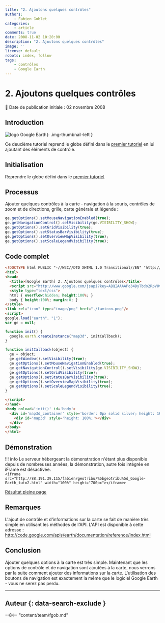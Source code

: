 ```yaml
---
title: "2. Ajoutons quelques contrôles"
authors:
    - Fabien Goblet
categories:
    - article
comments: true
date: 2008-11-02 10:20:00
description: "2. Ajoutons quelques contrôles"
image: ''
license: default
robots: index, follow
tags:
    - contrôles
    - Google Earth
---
```


# 2. Ajoutons quelques contrôles

:calendar: Date de publication initiale : 02 novembre 2008

## Introduction

![logo Google Earth](https://cdn.geotribu.fr/img/logos-icones/entreprises_association/google/googleearth.png "logo Google Earth"){: .img-thumbnail-left }

Ce deuxième tutoriel reprend le globe défini dans le [premier tutoriel](2008-10-28_1-introduction-a-l-api-google-earth.md) en lui ajoutant des éléments de contrôle.  

## Initialisation

Reprendre le globe défini dans le [premier tutoriel](2008-10-28_1-introduction-a-l-api-google-earth.md).  

## Processus

Ajouter quelques contrôles à la carte - navigation à la souris, contrôles de zoom et de directions, grille, carte générale et légende :  

```javascript
ge.getOptions().setMouseNavigationEnabled(true);  
ge.getNavigationControl().setVisibility(ge.VISIBILITY_SHOW);  
ge.getOptions().setGridVisibility(true);  
ge.getOptions().setStatusBarVisibility(true);  
ge.getOptions().setOverviewMapVisibility(true);  
ge.getOptions().setScaleLegendVisibility(true);
```  

## Code complet

```html
<!DOCTYPE html PUBLIC "-//W3C//DTD XHTML 1.0 Transitional//EN" "http://www.w3.org/TR/xhtml1/DTD/xhtml1-transitional.dtd">
<html>
<head>
  <title>[Google Earth] 2. Ajoutons quelques contrôles</title>
  <script src="http://www.google.com/jsapi?key=ABQIAAAAPo34DyTbdo2RpVUvdvK1qxTVkAM76o12Ue_ZZqmwjROaqOyBLhQVBCYY9lnsLXH3mdZLo-PWW8Z1DQ"></script>
  <style type="text/css">
  html { overflow:hidden; height:100%; }
  body { height:100%; margin:0; }
</style>
<link rel="icon" type="image/png" href="./favicon.png"/>
<script>
google.load("earth", "1");
var ge = null;

function init() {
  google.earth.createInstance("map3d", initCallback);
}

function initCallback(object) {
  ge = object;
  ge.getWindow().setVisibility(true);
  ge.getOptions().setMouseNavigationEnabled(true);
  ge.getNavigationControl().setVisibility(ge.VISIBILITY_SHOW);
  ge.getOptions().setGridVisibility(true);
  ge.getOptions().setStatusBarVisibility(true);
  ge.getOptions().setOverviewMapVisibility(true);
  ge.getOptions().setScaleLegendVisibility(true);
}

</script>
</head>
<body onload='init()' id='body'>
  <div id='map3d_container' style='border: 0px solid silver; height: 100%; width: 100%;'>
    <div id='map3d' style='height: 100%;'></div>
  </div>
</body>
</html>
```  

## Démonstration

!!! info
    Le serveur hébergeant la démonstration n'étant plus disponible depuis de nombreuses années, la démonstration, autre fois intégrée en iFrame est désactivée.  
    `<iframe src="http://88.191.39.115/fabien/geotribu/%5bgeotribu%5d_Google-Earth_tuto2.html" width="100%" height="700px"></iframe>`

[Résultat pleine page](http://88.191.39.115/fabien/geotribu/%5bgeotribu%5d_Google-Earth_tuto2.html)

## Remarques

L'ajout de contrôle et d'informations sur la carte se fait de manière très simple en utilisant les méthodes de l'API.
L'API est disponible à cette adresse : <http://code.google.com/apis/earth/documentation/reference/index.html>

## Conclusion

Ajouter quelques options à la carte est très simple.
Maintenant que les options de contrôle et de navigation sont ajoutées à la carte, nous verrons par la suite comment ajouter des informations sur la carte.
L'utilisation des boutons de navigation est exactement la même que le logiciel Google Earth - vous ne serez pas perdu.

----

## Auteur {: data-search-exclude }

--8<-- "content/team/fgob.md"
